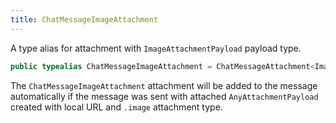 ```yaml
---
title: ChatMessageImageAttachment
---
```


A type alias for attachment with `ImageAttachmentPayload` payload type.

``` swift
public typealias ChatMessageImageAttachment = ChatMessageAttachment<ImageAttachmentPayload>
```

The `ChatMessageImageAttachment` attachment will be added to the message automatically
if the message was sent with attached `AnyAttachmentPayload` created with
local URL and `.image` attachment type.
